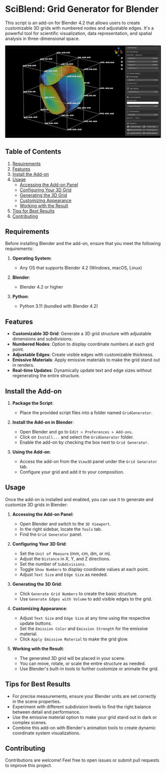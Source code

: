 # SciBlend: Grid Generator for Blender

This script is an add-on for Blender 4.2 that allows users to create customizable 3D grids with numbered nodes and adjustable edges. It's a powerful tool for scientific visualization, data representation, and spatial analysis in three-dimensional space.

![Advanced 3D Grid Example](media/1.png)

## Table of Contents

1. [Requirements](#requirements)
2. [Features](#features)
3. [Install the Add-on](#install-the-add-on)
4. [Usage](#usage)
   - [Accessing the Add-on Panel](#1-accessing-the-add-on-panel)
   - [Configuring Your 3D Grid](#2-configuring-your-3d-grid)
   - [Generating the 3D Grid](#3-generating-the-3d-grid)
   - [Customizing Appearance](#4-customizing-appearance)
   - [Working with the Result](#5-working-with-the-result)
5. [Tips for Best Results](#tips-for-best-results)
6. [Contributing](#contributing)

## Requirements

Before installing Blender and the add-on, ensure that you meet the following requirements:

1. **Operating System**: 
    - Any OS that supports Blender 4.2 (Windows, macOS, Linux)
  
2. **Blender**:
    - Blender 4.2 or higher

3. **Python**:
    - Python 3.11 (bundled with Blender 4.2)

## Features

- **Customizable 3D Grid**: Generate a 3D grid structure with adjustable dimensions and subdivisions.
- **Numbered Nodes**: Option to display coordinate numbers at each grid point.
- **Adjustable Edges**: Create visible edges with customizable thickness.
- **Emissive Materials**: Apply emissive materials to make the grid stand out in renders.
- **Real-time Updates**: Dynamically update text and edge sizes without regenerating the entire structure.

## Install the Add-on

1. **Package the Script**:
    - Place the provided script files into a folder named `GridGenerator`.

2. **Install the Add-on in Blender**:
    - Open Blender and go to `Edit > Preferences > Add-ons`.
    - Click on `Install...` and select the `GridGenerator` folder.
    - Enable the add-on by checking the box next to `Grid Generator`.

3. **Using the Add-on**:
    - Access the add-on from the `View3D` panel under the `Grid Generator` tab.
    - Configure your grid and add it to your composition.

## Usage

Once the add-on is installed and enabled, you can use it to generate and customize 3D grids in Blender:

1. **Accessing the Add-on Panel**:
   - Open Blender and switch to the `3D Viewport`.
   - In the right sidebar, locate the `Tools` tab.
   - Find the `Grid Generator` panel.

2. **Configuring Your 3D Grid**:
   - Set the `Unit of Measure` (mm, cm, dm, or m).
   - Adjust the `Distance` in X, Y, and Z directions.
   - Set the number of `Subdivisions`.
   - Toggle `Show Numbers` to display coordinate values at each point.
   - Adjust `Text Size` and `Edge Size` as needed.

3. **Generating the 3D Grid**:
   - Click `Generate Grid Numbers` to create the basic structure.
   - Use `Generate Edges with Volume` to add visible edges to the grid.

4. **Customizing Appearance**:
   - Adjust `Text Size` and `Edge Size` at any time using the respective update buttons.
   - Set the `Emission Color` and `Emission Strength` for the emissive material.
   - Click `Apply Emissive Material` to make the grid glow.

5. **Working with the Result**:
   - The generated 3D grid will be placed in your scene.
   - You can move, rotate, or scale the entire structure as needed.
   - Use Blender's built-in tools to further customize or animate the grid.

## Tips for Best Results

- For precise measurements, ensure your Blender units are set correctly in the scene properties.
- Experiment with different subdivision levels to find the right balance between detail and performance.
- Use the emissive material option to make your grid stand out in dark or complex scenes.
- Combine this add-on with Blender's animation tools to create dynamic coordinate system visualizations.

## Contributing

Contributions are welcome! Feel free to open issues or submit pull requests to improve this project.


